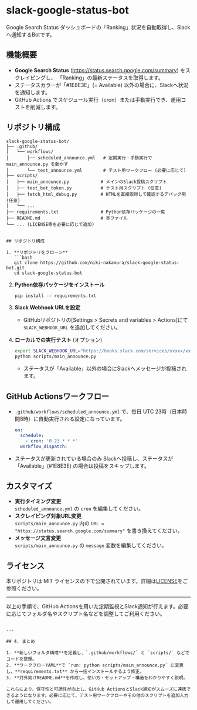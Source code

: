 # slack-google-status-bot

Google Search Status ダッシュボードの「Ranking」状況を自動取得し、Slackへ通知するBotです。

## 機能概要
- **Google Search Status** (https://status.search.google.com/summary) をスクレイピングし、
  「Ranking」の最新ステータスを取得します。
- ステータスカラーが「#1E8E3E」(= Available) 以外の場合に、Slackへ状況を通知します。
- GitHub Actions でスケジュール実行（cron）または手動実行でき、運用コストを削減します。

## リポジトリ構成

```plaintext
slack-google-status-bot/
├── .github/
│   └── workflows/
│       ├── scheduled_announce.yml   # 定期実行・手動実行で main_announce.py を動かす
│       └── test_announce.yml        # テスト用ワークフロー (必要に応じて)
├── scripts/
│   ├── main_announce.py            # メインのSlack投稿スクリプト
│   ├── test_bot_token.py           # テスト用スクリプト (任意)
│   ├── fetch_html_debug.py         # HTMLを直接取得して確認するデバッグ用 (任意)
│   └── ...
├── requirements.txt                # Python依存パッケージの一覧
├── README.md                       # 本ファイル
└── ... (LICENSE等を必要に応じて追加)


## リポジトリ構成

1. **リポジトリをクローン**
   ```bash
   git clone https://github.com/niki-nakamura/slack-google-status-bot.git
   cd slack-google-status-bot
   ```

2. **Python依存パッケージをインストール**
   ```bash
   pip install -r requirements.txt
   ```

3. **Slack Webhook URLを設定**
   - GitHubリポジトリの[Settings > Secrets and variables > Actions]にて `SLACK_WEBHOOK_URL` を追加してください。

4. **ローカルでの実行テスト** (オプション)
   ```bash
   export SLACK_WEBHOOK_URL="https://hooks.slack.com/services/xxxxx/xxxxx/xxxxx"
   python scripts/main_announce.py
   ```
   - ステータスが「Available」以外の場合にSlackへメッセージが投稿されます。

## GitHub Actionsワークフロー

- `.github/workflows/scheduled_announce.yml` で、毎日 UTC 23時（日本時間8時）に自動実行される設定になっています。
  ```yaml
  on:
    schedule:
      - cron: '0 23 * * *'
    workflow_dispatch:
  ```
- ステータスが更新されている場合のみ Slackへ投稿し、ステータスが「Available」(#1E8E3E) の場合は投稿をスキップします。

## カスタマイズ
- **実行タイミング変更**  
  `scheduled_announce.yml` の `cron` を編集してください。
- **スクレイピング対象URL変更**  
  `scripts/main_announce.py` 内の `URL = "https://status.search.google.com/summary"` を書き換えてください。
- **メッセージ文言変更**  
  `scripts/main_announce.py` の `message` 変数を編集してください。

## ライセンス
本リポジトリは MIT ライセンスの下で公開されています。詳細は[LICENSE](LICENSE)をご参照ください。

---

以上の手順で、GitHub Actionsを用いた定期監視とSlack通知が行えます。必要に応じてフォルダ名やスクリプト名などを調整してご利用ください。
```

---

## 4. まとめ

1. **新しいフォルダ構成**を定義し、`.github/workflows/` と `scripts/` などでコードを整理。  
2. **ワークフローYAML**で `run: python scripts/main_announce.py` に変更し、**requirements.txt** から一括インストールするよう修正。  
3. **対外向けREADME.md**を作成し、使い方・セットアップ・構造をわかりやすく説明。

これらにより、保守性と可読性が向上し、GitHub ActionsとSlack通知がスムーズに連携できるようになります。必要に応じて、テスト用ワークフローやその他のスクリプトを追加入力して運用してください。
